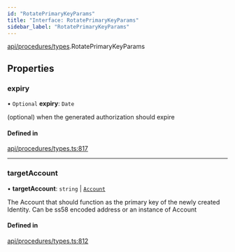 ```yaml
---
id: "RotatePrimaryKeyParams"
title: "Interface: RotatePrimaryKeyParams"
sidebar_label: "RotatePrimaryKeyParams"
---
```


[api/procedures/types](../../../../../modules/API/Procedures/Types/Types.md).RotatePrimaryKeyParams

## Properties

### expiry

• `Optional` **expiry**: `Date`

(optional) when the generated authorization should expire

#### Defined in

[api/procedures/types.ts:817](https://github.com/PolymeshAssociation/polymesh-sdk/blob/fe2e6dd1d/src/api/procedures/types.ts#L817)

___

### targetAccount

• **targetAccount**: `string` \| [`Account`](../../../../../classes/API/Entities/Account/Account.md)

The Account that should function as the primary key of the newly created Identity. Can be ss58 encoded address or an instance of Account

#### Defined in

[api/procedures/types.ts:812](https://github.com/PolymeshAssociation/polymesh-sdk/blob/fe2e6dd1d/src/api/procedures/types.ts#L812)
